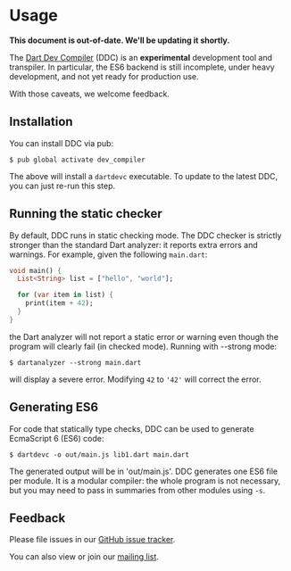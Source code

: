 # Usage

**This document is out-of-date.  We'll be updating it shortly.**

The [Dart Dev Compiler](README.md) (DDC) is an **experimental**
development tool and transpiler.  In particular, the ES6 backend is
still incomplete, under heavy development, and not yet ready for
production use.

With those caveats, we welcome feedback.  

## Installation

You can install DDC via pub:

    $ pub global activate dev_compiler
    
The above will install a `dartdevc` executable.  To update to the
latest DDC, you can just re-run this step.

## Running the static checker

By default, DDC runs in static checking mode.  The DDC checker is strictly stronger than the standard Dart
analyzer: it reports extra errors and warnings.  For example, given the following `main.dart`:

```dart
void main() {
  List<String> list = ["hello", "world"];

  for (var item in list) {
    print(item + 42);
  }
}
```

the Dart analyzer will not report a static error or warning even
though the program will clearly fail (in checked mode).  Running with --strong
mode:

    $ dartanalyzer --strong main.dart

will display a severe error.  Modifying `42` to `'42'` will
correct the error.

## Generating ES6

For code that statically type checks, DDC can be used to generate EcmaScript 6 (ES6) code:

    $ dartdevc -o out/main.js lib1.dart main.dart

The generated output will be in 'out/main.js'.  DDC generates one ES6
file per module.  It is a modular compiler: the whole program is not
necessary, but you may need to pass in summaries from other modules using `-s`.

## Feedback

Please file issues in our [GitHub issue tracker](https://github.com/dart-lang/dev_compiler/issues).

You can also view or join our [mailing list](https://groups.google.com/a/dartlang.org/forum/#!forum/dev-compiler).




